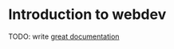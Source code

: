 # Introduction to webdev

TODO: write [great documentation](http://jacobian.org/writing/great-documentation/what-to-write/)
